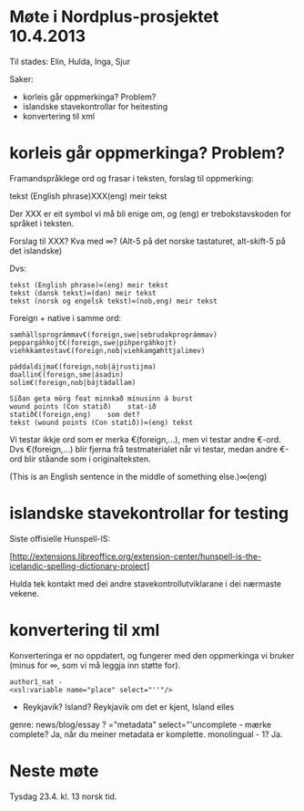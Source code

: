 # Møte i Nordplus-prosjektet 10.4.2013

Til stades: Elin, Hulda, Inga, Sjur

Saker:
* korleis går oppmerkinga? Problem?
* islandske stavekontrollar for heitesting
* konvertering til xml

# korleis går oppmerkinga? Problem?

Framandspråklege ord og frasar i teksten, forslag til oppmerking:

tekst (English phrase)XXX(eng) meir tekst

Der XXX er eit symbol vi må bli enige om, og (eng) er trebokstavskoden for språket i teksten.

Forslag til XXX? Kva med ∞? (Alt-5 på det norske tastaturet, alt-skift-5 på det islandske)

Dvs:
```
tekst (English phrase)∞(eng) meir tekst
tekst (dansk tekst)∞(dan) meir tekst
tekst (norsk og engelsk tekst)∞(nob,eng) meir tekst
```

Foreign + native i samme ord:
```
samhällsprográmmav€(foreign,swe|sebrudakprográmmav)
peppargáhkojt€(foreign,swe|pihpergáhkojt)
viehkkamtestav€(foreign,nob|viehkamgæhttjalimev)

páddaldijma€(foreign,nob|ájrustijma)
doallin€(foreign,sme|ásadin)
solim€(foreign,nob|bájtádallam)

Síðan geta mörg feat minnkað mínusinn á burst
wound points (Con statið)    stat-ið
statið€(foreign,eng)    som det?
tekst (wound points (Con statið))∞(eng) tekst
```

Vi testar ikkje ord som er merka €(foreign,...), men vi testar andre €-ord. Dvs €(foreign,...) blir fjerna frå testmaterialet når vi testar, medan andre €-ord blir ståande som i originalteksten.

(This is an English sentence in the middle of something else.)∞(eng)

# islandske stavekontrollar for testing

Siste offisielle Hunspell-IS:

[http://extensions.libreoffice.org/extension-center/hunspell-is-the-icelandic-spelling-dictionary-project]

Hulda tek kontakt med dei andre stavekontrollutviklarane i dei nærmaste vekene.

# konvertering til xml

Konverteringa er no oppdatert, og fungerer med den oppmerkinga vi bruker (minus for ∞, som vi må leggja inn støtte for).

```
author1_nat -
<xsl:variable name="place" select="''"/>
```
 - Reykjavík? Island? Reykjavik om det er kjent, Island elles

genre: news/blog/essay ?
="metadata" select="'uncomplete   -  mærke complete?
Ja, når du meiner metadata er komplette.
monolingual     -     1? Ja.

# Neste møte

Tysdag 23.4. kl. 13 norsk tid.
